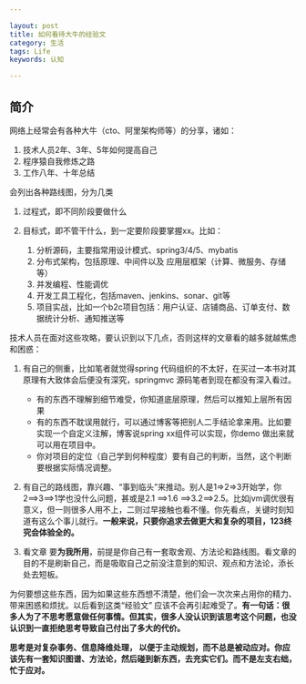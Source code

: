 ```yaml
---

layout: post
title: 如何看待大牛的经验文
category: 生活
tags: Life
keywords: 认知

---
```


## 简介

网络上经常会有各种大牛（cto、阿里架构师等）的分享，诸如：

1. 技术人员2年、3年、5年如何提高自己
2. 程序猿自我修炼之路
3. 工作八年、十年总结

会列出各种路线图，分为几类

1. 过程式，即不同阶段要做什么
2. 目标式，即不管干什么，到一定要阶段要掌握xx。比如：

	1. 分析源码，主要指常用设计模式、spring3/4/5、mybatis
	2. 分布式架构，包括原理、中间件以及 应用层框架（计算、微服务、存储等）
	3. 并发编程、性能调优
	4. 开发工具工程化，包括maven、jenkins、sonar、git等
	5. 项目实战，比如一个b2c项目包括：用户认证、店铺商品、订单支付、数据统计分析、通知推送等

技术人员在面对这些攻略，要认识到以下几点，否则这样的文章看的越多就越焦虑和困惑：

1. 有自己的侧重，比如笔者就觉得spring 代码组织的不太好，在买过一本书对其原理有大致体会后便没有深究，springmvc 源码笔者到现在都没有深入看过。

	* 有的东西不理解到细节难受，你知道底层原理，然后可以推知上层所有因果
	* 有的东西不耽误用就行，可以通过博客等把别人二手结论拿来用。比如要实现一个自定义注解，博客说spring xx组件可以实现，你demo 做出来就可以用在项目中。
	* 你对项目的定位（自己学到何种程度）要有自己的判断，当然，这个判断要根据实际情况调整。
2. 有自己的路线图，靠兴趣、“事到临头”来推动。别人是1=>2=>3开始学，你2==>3==>1学也没什么问题，甚或是2.1 ==>1.6 ==>3.2==>2.5。比如jvm调优很有意义，但一则很多人用不上，二则过早接触也看不懂。你先看点，关键时刻知道有这么个事儿就行。**一般来说，只要你追求去做更大和复杂的项目，123终究会体验全的。**
3. 看文章 要**为我所用**，前提是你自己有一套取舍观、方法论和路线图。看文章的目的不是刷新自己，而是吸取自己之前没注意到的知识、观点和方法论，添长处去短板。

为何要想这些东西，因为如果这些东西想不清楚，他们会一次次来占用你的精力、带来困惑和烦扰。以后看到这类“经验文” 应该不会再引起难受了。**有一句话：很多人为了不思考愿意做任何事情。但其实，很多人没认识到该思考这个问题，也没认识到一直拒绝思考导致自己付出了多大的代价。**

**思考是对复杂事务、信息降维处理， 以便于主动规划，而不总是被动应对。你应该先有一套知识图谱、方法论，然后碰到新东西，去充实它们。而不是左支右绌，忙于应对。**
